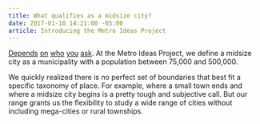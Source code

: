 ```yaml
---
title: What qualifies as a midsize city?
date: 2017-01-10 14:21:00 -05:00
article: Introducing the Metro Ideas Project
---
```


[Depends](https://nces.ed.gov/ccd/rural_locales.asp) [on](http://www.census.gov/population/metro/data/metrodef.html) [who](http://www.livable.org/storage/documents/reports/Other/The_Mid-Sized_City_Exploring_its_Unique_Place_in_Urban_Policy.pdf) [you](http://urbanland.uli.org/economy-markets-trends/the-fading-differentiation-between-city-and-suburb/) [ask](http://www.urban.org/urban-wire/what-defines-city). At the Metro Ideas Project, we define a midsize city as a municipality with a population between 75,000 and 500,000.

We quickly realized there is no perfect set of boundaries that best fit a specific taxonomy of place. For example, where a small town ends and where a midsize city begins is a pretty tough and subjective call. But our range grants us the flexibility to study a wide range of cities without including mega-cities or rural townships.